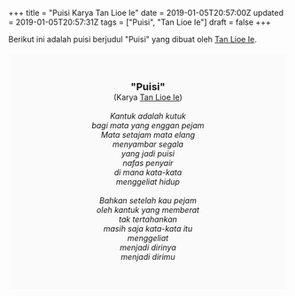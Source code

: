 +++
title = "Puisi Karya Tan Lioe Ie"
date = 2019-01-05T20:57:00Z
updated = 2019-01-05T20:57:31Z
tags = ["Puisi", "Tan Lioe Ie"]
draft = false
+++

<div dir="ltr" style="text-align: left;" trbidi="on"><div style="text-align: justify;">Berikut ini adalah puisi berjudul "Puisi" yang dibuat oleh <a href="https://id.wikipedia.org/wiki/Tan_Lioe_Ie" target="_blank">Tan Lioe Ie</a>.</div><br /><div style="background: #FAFAFA; font-size: 14px; height: auto; margin: 0 auto; padding: 50px; text-align: center; width: auto;"><span style="font-size: 18px;"><b>"Puisi"</b></span><br />(Karya <a href="https://www.sekata.web.id/tags/tan-lioe-ie" target="_blank">Tan Lioe Ie</a>)<br /><br /><i>Kantuk adalah kutuk<br />bagi mata yang enggan pejam<br />Mata setajam mata elang<br />menyambar segala<br />yang jadi puisi<br />nafas penyair<br />di mana kata-kata<br />menggeliat hidup<br /><br />Bahkan setelah kau pejam<br />oleh kantuk yang memberat<br />tak tertahankan<br />masih saja kata-kata itu<br />menggeliat<br />menjadi dirinya<br />menjadi dirimu<br /></i> </div></div>
